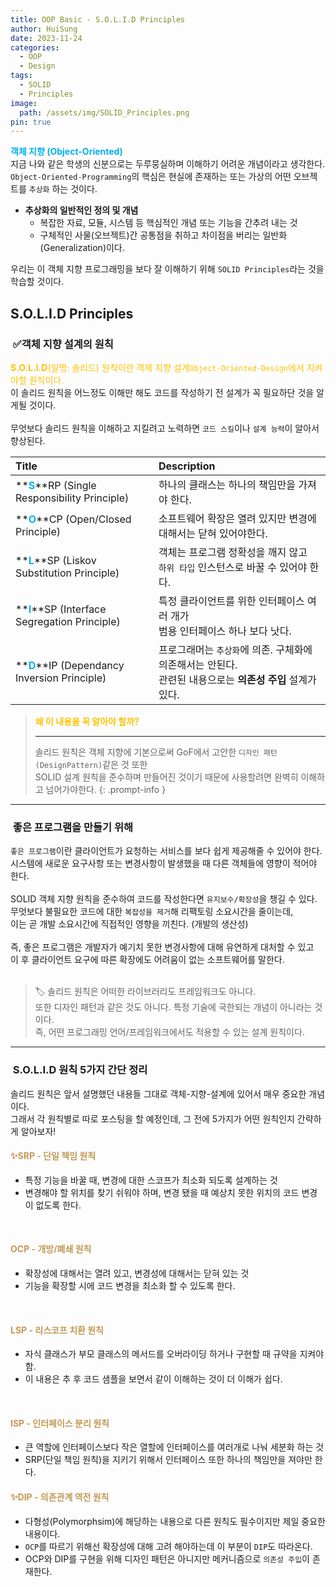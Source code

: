 ```yaml
---
title: OOP Basic - S.O.L.I.D Principles
author: HuiSung
date: 2023-11-24
categories:
  - OOP
  - Design
tags:
  - SOLID
  - Principles
image:
  path: /assets/img/SOLID_Principles.png
pin: true
---
```


**<span style="font-weight:bold; color:#00b0f0">객체 지향 (Object-Oriented)</span>**<br>
지금 나와 같은 학생의 신분으로는 두루뭉실하며 이해하기 어려운 개념이라고 생각한다.<br>
`Object-Oriented-Programming`의 핵심은 현실에 존재하는 또는 가상의 어떤 오브젝트를 `추상화` 하는 것이다.<br>

- **추상화의 일반적인 정의 및 개념**
	- 복잡한 자료, 모듈, 시스템 등 핵심적인 개념 또는 기능을 간추려 내는 것
	- 구체적인 사물(오브젝트)간 공통점을 취하고 차이점을 버리는 일반화(Generalization)이다.<br>

우리는 이 객체 지향 프로그래밍을 보다 잘 이해하기 위해 `SOLID Principles`라는 것을 학습할 것이다.

## S.O.L.I.D Principles

### <mark style="background: #FFB8EBA6;"></mark>&nbsp;✅객체 지향 설계의 원칙

<span style="color:#ffc000">**S.O.L.I.D**(일명: 솔리드) 원칙이란 객체 지향 설계`Object-Oriented-Design`에서 지켜야할 원칙이다.</span>
<br>
이 솔리드 원칙을 어느정도 이해만 해도 코드를 작성하기 전 설계가 꼭 필요하단 것을 알게될 것이다.<br><br>
무엇보다 솔리드 원칙을 이해하고 지킬려고 노력하면 `코드 스킬`이나 `설계 능력`이 알아서 향상된다.<br>


| Title                                                                                          | Description                                                                                                  |
|:---------------------------------------------------------------------------------------------- |:------------------------------------------------------------------------------------------------------------ |
| **<span style="font-weight:bold; color:#00b0f0">S</span>**RP (Single Responsibility Principle) | 하나의 클래스는 하나의 책임만을 가져야 한다.                                                                 |
| **<span style="font-weight:bold; color:#00b0f0">O</span>**CP (Open/Closed Principle)           | 소프트웨어 확장은 열려 있지만 변경에 대해서는 닫혀 있어야한다.                                                 |
| **<span style="font-weight:bold; color:#00b0f0">L</span>**SP (Liskov Substitution Principle)   | 객체는 프로그램 정확성을 깨지 않고<br> `하위 타입` 인스턴스로 바꿀 수 있어야 한다.                           |
| **<span style="font-weight:bold; color:#00b0f0">I</span>**SP (Interface Segregation Principle) | 특정 클라이언트를 위한 인터페이스 여러 개가<br>범용 인터페이스 하나 보다 낫다.                               |
| **<span style="font-weight:bold; color:#00b0f0">D</span>**IP (Dependancy Inversion Principle)  | 프로그래머는 `추상화`에 의존. 구체화에 의존해서는 안된다.<br> 관련된 내용으로는 **의존성 주입** 설계가 있다. |

> **<span style="font-weight:bold; color:#ffc000">왜 이 내용을 꼭 알아야 할까?</span>** <br>
> 
>  ---
>  
> 솔리드 원칙은 객체 지향에 기본으로써 GoF에서 고안한 `디자인 패턴(DesignPattern)`같은 것 또한<br>
> SOLID 설계 원칙을 준수하며 만들어진 것이기 때문에 사용할려면 완벽히 이해하고 넘어가야한다.
{: .prompt-info }

---

### <mark style="background: #FFB8EBA6;"></mark>&nbsp;좋은 프로그램을 만들기 위해

`좋은 프로그램`이란 클라이언트가 요청하는 서비스를 보다 쉽게 제공해줄 수 있어야 한다.<br>
시스템에 새로운 요구사항 또는 변경사항이 발생했을 때 다른 객체들에 영향이 적어야 한다.<br>
<br>
SOLID 객체 지향 원칙을 준수하여 코드를 작성한다면 `유지보수/확장성`을 챙길 수 있다.<br>
무엇보다 불필요한 코드에 대한 `복잡성을 제거`해 리팩토링 소요시간을 줄이는데,<br>
이는 곧 개발 소요시간에 직접적인 영향을 끼친다. (개발의 생산성)
<br><br>
즉, 좋은 프로그램은 개발자가 예기치 못한 변경사항에 대해 유연하게 대처할 수 있고<br>
이 후 클라이언트 요구에 따른 확장에도 어려움이 없는 소프트웨어를 말한다.
<br><br>
> 🏷️ 솔리드 원칙은 어떠한 라이브러리도 프레임워크도 아니다.
><br>또한 디자인 패턴과 같은 것도 아니다. 특정 기술에 국한되는 개념이 아니라는 것이다.
><br> 즉, 어떤 프로그래밍 언어/프레임워크에서도 적용할 수 있는 설계 원칙이다.

---

### <mark style="background: #BBFABBA6;"></mark>&nbsp;S.O.L.I.D 원칙 5가지 간단 정리
솔리드 원칙은 앞서 설명했던 내용들 그대로 객체-지향-설계에 있어서 매우 중요한 개념이다.<br>
그래서 각 원칙별로 따로 포스팅을 할 예정인데, 그 전에 5가지가 어떤 원칙인지 간략하게 알아보자!

#### <span style="color:#c29956">✨SRP - 단일 책임 원칙</span>
- 특정 기능을 바꿀 때, 변경에 대한 스코프가 최소화 되도록 설계하는 것
- 변경해야 할 위치를 찾기 쉬워야 하며, 변경 됐을 때 예상치 못한 위치의 코드 변경이 없도록 한다.
<br>

#### <span style="color:#c29956">OCP - 개방/폐쇄 원칙</span>
- 확장성에 대해서는 열려 있고, 변경성에 대해서는 닫혀 있는 것
- 기능을 확장할 시에 코드 변경을 최소화 할 수 있도록 한다.
<br>

#### <span style="color:#c29956">LSP - 리스코프 치환 원칙</span>
- 자식 클래스가 부모 클래스의 메서드를 오버라이딩 하거나 구현할 때 규약을 지켜야함.
- 이 내용은 추 후 코드 샘플을 보면서 같이 이해하는 것이 더 이해가 쉽다.
<br>

#### <span style="color:#c29956">ISP - 인터페이스 분리 원칙</span>
- 큰 역할에 인터페이스보다 작은 열할에 인터페이스를 여러개로 나눠 세분화 하는 것
- SRP(단일 책임 원칙)을 지키기 위해서 인터페이스 또한 하나의 책임만을 져야만 한다.

#### <span style="color:#c29956">✨DIP - 의존관계 역전 원칙</span>
- 다형성(Polymorphsim)에 해당하는 내용으로 다른 원칙도 필수이지만 제일 중요한 내용이다.
- `OCP`를 따르기 위해선 확장성에 대해 고려 해야하는데 이 부분이 `DIP`도 따라온다.
- OCP와 DIP를 구현을 위해 디자인 패턴은 아니지만 메커니즘으로 `의존성 주입`이 존재한다.
